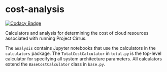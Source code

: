 # cost-analysis

[![Codacy Badge](https://api.codacy.com/project/badge/Grade/c597446cd6b6485dacec656dbc5609a8)](https://app.codacy.com/gh/project-cirrus/cost-analysis?utm_source=github.com&utm_medium=referral&utm_content=project-cirrus/cost-analysis&utm_campaign=Badge_Grade_Settings)

Calculators and analysis for determining the cost of cloud resources associated
with running Project Cirrus.

The `analysis` contains Jupyter notebooks that use the calculators in the
`calculators` package. The `TotalCostCalculator` in `total.py` is the top-level
calculator for specifying all system architecture parameters. All calculators
extend the `BaseCostCalculator` class in `base.py`.